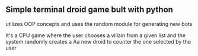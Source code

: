 ## Simple terminal droid game bult with python
utilizes OOP concepts and uses the random module for generating new bots 

It's a CPU game where the user chooses a villain from a given list and the system randomly creates a
Aa new droid to counter the one selected by the user
